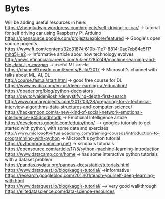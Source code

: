 # Bytes
Will be adding useful resources in here:  
https://zhengludwig.wordpress.com/projects/self-driving-rc-car/ -> tutorial for self driving car using Raspberry Pi, Arduino  
https://opensource.google.com/projects/explore/featured -> Google's open source projects  
https://www.ft.com/content/32c31874-610b-11e7-8814-0ac7eb84e5f1?mhq5j=e2 -> Informative article about how technology evolves   
http://news.efinancialcareers.com/uk-en/285249/machine-learning-and-big-data-j-p-morgan -> useful ML article  
https://channel9.msdn.com/Events/Build/2017 -> Microsoft's channel with talks about ML, AI, DL  
http://course.fast.ai/start.html -> good free course for DL  
https://www.nvidia.com/en-us/deep-learning-ai/education/   
https://dbader.org/blog/python-decorators  
https://dev.to/vaidehijoshi/demystifying-depth-first-search  
http://www.primaryobjects.com/2017/03/28/preparing-for-a-technical-interview-algorithms-data-structures-and-computer-science/  
https://hackernoon.com/a-new-kind-of-social-network-emotional-intelligence-e45dcddb1bdb -> Emotional Intelligence article
https://developers.google.com/edu/python/ --> googles tutorials to get started with python, with some data and exercises  
http://www.microsoftvirtualacademy.com/training-courses/introduction-to-programming-with-python -> Microsoft's python tutorial  
https://pythonprogramming.net/ -> sendax's tutorials  
https://opensource.com/article/17/5/python-machine-learning-introduction  
https://www.datacamp.com/home -> has some interactive python tutorials with a dataset problem  
https://pandas.pydata.org/pandas-docs/stable/tutorials.html  
https://www.dataquest.io/blog/kaggle-tutorial/ ->informative  
https://research.googleblog.com/2016/01/teach-yourself-deep-learning-with.html  
https://www.dataquest.io/blog/kaggle-tutorial/ --> very good walkthrough  
https://elitedatascience.com/data-science-resources  




